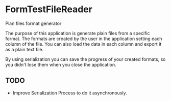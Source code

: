 # FormTestFileReader
Plan files format generator

The purpose of this application is generate plain files from a specific format.
The formats are created by the user in the application setting each column of the file.
You can also load the data in each column and export it as a plain text file.

By using serialization you can save the progress of your created formats, so you didn't lose them when you close the application.

## TODO
+ Improve Serialization Process to do it asynchronously.
